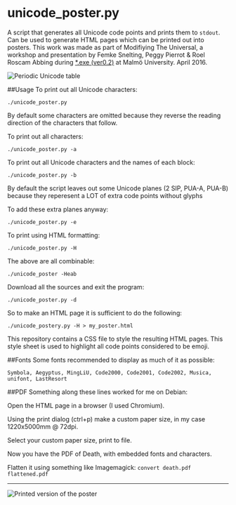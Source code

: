 # unicode_poster.py
A script that generates all Unicode code points and prints them to ``stdout``. Can be used to generate HTML pages which can be printed out into posters.
This work was made as part of Modifiying The Universal, a workshop and presentation by Femke Snelting, Peggy Pierrot & Roel Roscam Abbing during [*.exe (ver0.2)](http://softwarestudies.projects.cavi.au.dk/index.php/*.exe_%28ver0.2%29) at Malmö University. April 2016.

![Periodic Unicode table](http://i.imgur.com/5NBEPBr.png)

##Usage
To print out all Unicode characters:

``./unicode_poster.py``

By default some characters are omitted because they reverse the reading direction of the characters that follow.

To print out all characters: 

``./unicode_poster.py -a``

To print out all Unicode characters and the names of each block:

``./unicode_poster.py -b``

By default the script leaves out some Unicode planes (2 SIP, PUA-A, PUA-B) because they reperesent a LOT of extra code points without glyphs

To add these extra planes anyway:

``./unicode_poster.py -e``

To print using HTML formatting:

``./unicode_poster.py -H``

The above are all combinable:

``./unicode_poster -Heab``

Download all the sources and exit the program:

``./unicode_poster.py -d``

So to make an HTML page it is sufficient to do the following:

``./unicode_postery.py -H > my_poster.html``

This repository contains a CSS file to style the resulting HTML pages. This style sheet is used to highlight all code points considered to be emoji.

##Fonts
Some fonts recommended to display as much of it as possible:

``Symbola, Aegyptus, MingLiU, Code2000, Code2001, Code2002, Musica, unifont, LastResort``

##PDF
Something along these lines worked for me on Debian:

Open the HTML page in a browser (I used Chromium).

Using the print dialog (ctrl+p) make a custom paper size, in my case 1220x5000mm @ 72dpi.

Select your custom paper size, print to file.

Now you have the PDF of Death, with embedded fonts and characters. 

Flatten it using something like Imagemagick: ``convert death.pdf flattened.pdf``

---

![Printed version of the poster](http://i.imgur.com/RWCOqkK.jpg)
